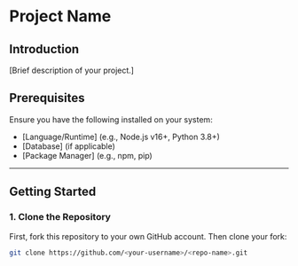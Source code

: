 # Project Name

## Introduction
[Brief description of your project.]

## Prerequisites
Ensure you have the following installed on your system:
- [Language/Runtime] (e.g., Node.js v16+, Python 3.8+)
- [Database] (if applicable)
- [Package Manager] (e.g., npm, pip)

---

## Getting Started

### 1. Clone the Repository
First, fork this repository to your own GitHub account. Then clone your fork:

```bash
git clone https://github.com/<your-username>/<repo-name>.git
